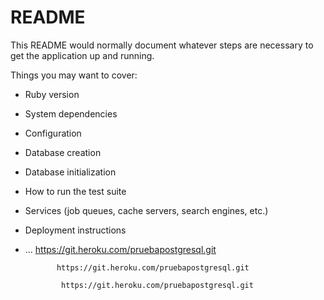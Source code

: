 # README

This README would normally document whatever steps are necessary to get the
application up and running.

Things you may want to cover:

* Ruby version

* System dependencies

* Configuration

* Database creation

* Database initialization

* How to run the test suite

* Services (job queues, cache servers, search engines, etc.)

* Deployment instructions

* ...        https://git.heroku.com/pruebapostgresql.git

             https://git.heroku.com/pruebapostgresql.git
              
              https://git.heroku.com/pruebapostgresql.git
